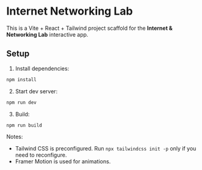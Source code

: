 # Internet Networking Lab

This is a Vite + React + Tailwind project scaffold for the **Internet & Networking Lab** interactive app.

## Setup

1. Install dependencies:
```bash
npm install
```

2. Start dev server:
```bash
npm run dev
```

3. Build:
```bash
npm run build
```

Notes:
- Tailwind CSS is preconfigured. Run `npx tailwindcss init -p` only if you need to reconfigure.
- Framer Motion is used for animations.

